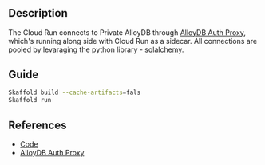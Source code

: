 #

## Description

The Cloud Run connects to Private AlloyDB through [AlloyDB Auth Proxy](https://cloud.google.com/alloydb/docs/auth-proxy/overview), which's running along side with Cloud Run as a sidecar. All connections are pooled by levaraging the python library - [sqlalchemy](https://docs.sqlalchemy.org/en/20/).

## Guide
```bash
Skaffold build --cache-artifacts=fals
Skaffold run
```

## References
- [Code](https://github.com/cc4i/awesome-serverless/tree/main/asset/run-dbproxy)
- [AlloyDB Auth Proxy](https://cloud.google.com/alloydb/docs/auth-proxy/connect)